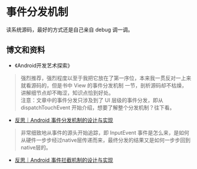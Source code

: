 # 事件分发机制

读系统源码，最好的方式还是自己亲自 debug 调一调。

## 博文和资料
- 《Android开发艺术探索》
> 强烈推荐，强烈程度以至于我把它放在了第一序位，本来我一贯反对一上来就看源码的，但是书中 View 的事件分发机制 一节，剖析源码却不枯燥，讲解细节点却不晦涩，知识点恰到好处。  
> 注意：文章中的事件分发只涉及到了 UI 层级的事件分发，即从 dispatchTouchEvent 开始介绍，想要了解整个分发机制？往下看。

- [反思｜Android 事件分发机制的设计与实现](https://juejin.cn/post/6844903926446161927)
> 非常细致地从事件的源头开始追踪，即 InputEvent 事件是怎么来，是如何从硬件一步步经过native层传递而来，最终分发的结果又是如何一步步回到native层的。

- [反思｜Android 事件拦截机制的设计与实现](https://juejin.cn/post/6844904128397705230)

